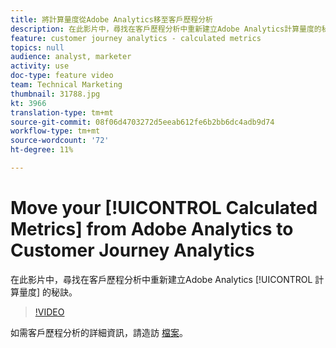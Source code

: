 ```yaml
---
title: 將計算量度從Adobe Analytics移至客戶歷程分析
description: 在此影片中，尋找在客戶歷程分析中重新建立Adobe Analytics計算量度的秘訣。
feature: customer journey analytics - calculated metrics
topics: null
audience: analyst, marketer
activity: use
doc-type: feature video
team: Technical Marketing
thumbnail: 31788.jpg
kt: 3966
translation-type: tm+mt
source-git-commit: 08f06d4703272d5eeab612fe6b2bb6dc4adb9d74
workflow-type: tm+mt
source-wordcount: '72'
ht-degree: 11%

---
```



# Move your [!UICONTROL Calculated Metrics] from Adobe Analytics to Customer Journey Analytics

在此影片中，尋找在客戶歷程分析中重新建立Adobe Analytics [!UICONTROL 計算量度] 的秘訣。

>[!VIDEO](https://video.tv.adobe.com/v/31788/?quality=12)

如需客戶歷程分析的詳細資訊，請造訪 [檔案](https://docs.adobe.com/content/help/zh-Hant/analytics-platform/using/cja-landing.html)。
